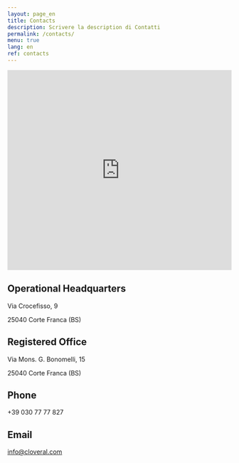 ```yaml
---
layout: page_en
title: Contacts
description: Scrivere la description di Contatti
permalink: /contacts/
menu: true
lang: en
ref: contacts
---
```


<div class="mappa">
	<iframe src="https://www.google.com/maps/embed?pb=!1m18!1m12!1m3!1d2790.1861332868134!2d9.983227315949001!3d45.62699697910327!2m3!1f0!2f0!3f0!3m2!1i1024!2i768!4f13.1!3m3!1m2!1s0x47816605da0658dd%3A0x9014ab7d9ce46d87!2sVia+Crocefisso%2C+9%2C+25040+Nigoline+Bonomelli+BS!5e0!3m2!1sit!2sit!4v1484665789436" width="100%" height="450" frameborder="0" style="border:0" allowfullscreen></iframe>
</div>

<div class="sedi">
	<div class="wrap section">
		<div class="grid">
			<div class="half">
				<h2 class="titolo-sede-operativa">Operational Headquarters</h2>
				<p>Via Crocefisso, 9</p>
				<p>25040 Corte Franca (BS)</p>
			</div>
			<div class="half">
				<h2 class="titolo-sede-legale">Registered Office</h2>
				<p>Via Mons. G. Bonomelli, 15</p>
				<p>25040 Corte Franca (BS)</p>
			</div>
		</div>
	</div>
</div>

<div class="sedi">
	<div class="wrap section">
		<div class="grid">
			<div class="half">
				<h2 class="titolo-sede-operativa">Phone</h2>
				<p>+39 030 77 77 827</p>
			</div>
			<div class="half">
				<h2 class="titolo-sede-legale">Email</h2>
				<p><a href="mailto:info@cloveral.com">info@cloveral.com</a></p>
			</div>
		</div>
	</div>
</div>